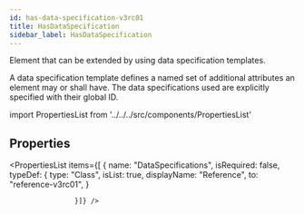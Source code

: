 ```yaml
--- 
id: has-data-specification-v3rc01 
title: HasDataSpecification 
sidebar_label: HasDataSpecification 
---
```


Element that can be extended by using data specification templates.

<p>
A data specification template defines a named set of additional attributes an
element may or shall have. The data specifications used are explicitly specified
with their global ID.
</p>

import PropertiesList from '../../../src/components/PropertiesList' 

## Properties 

<PropertiesList items={[ 
{
                        name: "DataSpecifications",
                        isRequired: false,
                        typeDef: 
    {
        type: "Class",
        isList: true,
        displayName: "Reference",
        to: "reference-v3rc01",
    }
    
                    }]} /> 
 
